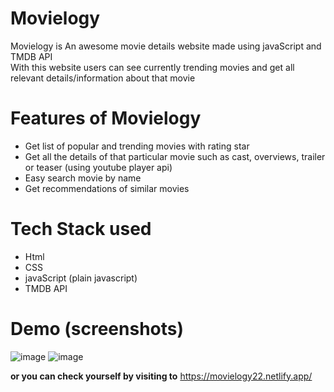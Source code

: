 # Movielogy 

Movielogy is An awesome movie details website made using javaScript and TMDB API  
With this website users can see currently trending movies and get all relevant details/information about that movie 


# Features of Movielogy 
- Get list of popular and trending movies with rating star  
- Get all the details of that particular movie such as cast, overviews, trailer or teaser (using youtube player api)  
- Easy search movie by name  
- Get recommendations of similar movies  

# Tech Stack used 
* Html 
* CSS
* javaScript (plain javascript)
* TMDB API


# Demo (screenshots)
 ![image](https://user-images.githubusercontent.com/106578262/175772144-071f756f-3ea8-4581-9368-ba32bcf4fc17.png)
 ![image](https://user-images.githubusercontent.com/106578262/175772297-f8a477cd-15c4-4ded-9696-f7a89c1a7f87.png)

**or you can check yourself by visiting to** https://movielogy22.netlify.app/ 
